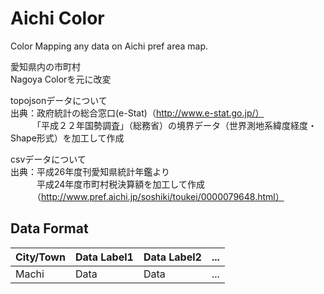 Aichi Color====Color Mapping any data on Aichi pref area map.  愛知県内の市町村  Nagoya Colorを元に改変  topojsonデータについて  出典：政府統計の総合窓口(e-Stat)（http://www.e-stat.go.jp/）  　　　「平成２２年国勢調査」（総務省）の境界データ（世界測地系緯度経度・Shape形式）を加工して作成csvデータについて  出典：平成26年度刊愛知県統計年鑑より		　　　平成24年度市町村税決算額を加工して作成　　　（http://www.pref.aichi.jp/soshiki/toukei/0000079648.html）  ## Data Format| City/Town   | Data Label1 | Data Label2 | ... ||-------------|-------------|-------------|-----|| Machi       | Data        | Data        | ... |